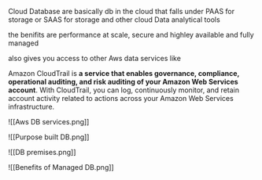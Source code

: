 Cloud Database are basically db in the cloud that falls under PAAS for storage or SAAS for storage and other cloud Data analytical tools 

the benifits are performance at scale, secure and highley available and fully managed

also gives you access to other Aws data services like

Amazon CloudTrail is **a service that enables governance, compliance, operational auditing, and risk auditing of your Amazon Web Services account**. With CloudTrail, you can log, continuously monitor, and retain account activity related to actions across your Amazon Web Services infrastructure.

![[Aws DB services.png]]

![[Purpose built DB.png]]

![[DB premises.png]]

![[Benefits of Managed DB.png]]